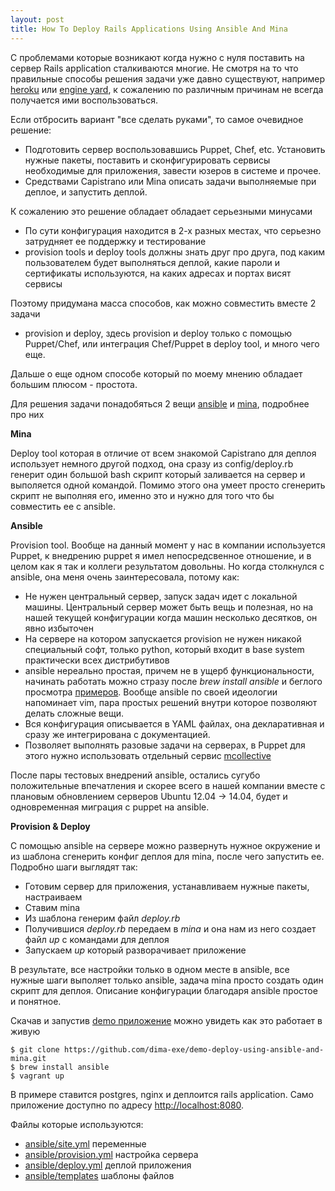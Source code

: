 ```yaml
---
layout: post
title: How To Deploy Rails Applications Using Ansible And Mina
---
```


С проблемами которые возникают когда нужно с нуля поставить на сервер Rails application
сталкиваются многие. Не смотря на то что правильные способы решения задачи уже
давно существуют, например [heroku][heroku] или [engine yard][engine yard], к
сожалению по различным причинам не всегда получается ими воспользоваться.

Если отбросить вариант "все сделать руками", то самое очевидное решение:

* Подготовить сервер воспользовавшись Puppet, Chef, etc. Установить нужные пакеты,
  поставить и сконфигурировать сервисы необходимые для приложения, завести юзеров
  в системе и прочее.
* Средствами Capistrano или Mina описать задачи выполняемые при деплое, и запустить
  деплой.

К сожалению это решение обладает обладает серьезными минусами

* По сути конфигурация находится в 2-х разных местах, что серьезно затрудняет ее
  поддержку и тестирование
* provision tools и deploy tools должны знать друг про друга, под каким пользователем
  будет выполняться деплой, какие пароли и сертификаты используются, на каких адресах
  и портах висят сервисы

Поэтому придумана масса способов, как можно совместить вместе 2 задачи
- provision и deploy, здесь provision и deploy только с помощью Puppet/Chef, или
интеграция Chef/Puppet в deploy tool, и много чего еще.

Дальше о еще одном способе который по моему мнению обладает большим плюсом - простота.

Для решения задачи понадобяться 2 вещи [ansible][ansible] и [mina][mina], подробнее про них

__Mina__

Deploy tool которая в отличие от всем знакомой Capistrano для деплоя использует
немного другой подход, она сразу из config/deploy.rb генерит один большой bash скрипт
который заливается на сервер и выполяется одной командой. Помимо этого она умеет
просто сгенерить скрипт не выполняя его, именно это и нужно для того что бы совместить
ее с ansible.

__Ansible__

Provision tool. Вообще на данный момент у нас в компании используется Puppet, к
внедрению puppet я имел непосредсвенное отношение, и в целом как я так и коллеги
результатом довольны. Но когда столкнулся с ansible, она меня очень заинтересовала,
потому как:

* Не нужен центральный сервер, запуск задач идет с локальной машины. Центральный
  сервер может быть вещь и полезная, но на нашей текущей конфигурации когда
  машин несколько десятков, он явно избыточен
* На сервере на котором запускаетcя provision не нужен никакой специальный софт,
  только python, который входит в base system практически всех дистрибутивов
* ansible нереально простая, причем не в ущерб функциональности, начинать работать
  можно стразу после _brew install ansible_ и беглого просмотра
  [примеров][ansible examples]. Вообще ansible по своей идеологии напоминает vim,
  пара простых решений внутри которое позволяют делать сложные вещи.
* Вся конфигурация описывается в YAML файлах, она декларативная и сразу же
  интегрирована с документацией.
* Позволяет выполнять разовые задачи на серверах, в Puppet для этого нужно использовать
  отдельный сервис [mcollective][mcollective]

После пары тестовых внедрений ansible, остались сугубо положительные впечатления
и скорее всего в нашей компании вместе с плановым обновлением серверов
Ubuntu 12.04 -> 14.04, будет и одновременная миграция с puppet на ansible.

__Provision & Deploy__

С помощью ansible на сервере можно развернуть нужное окружение и из шаблона
сгенерить конфиг деплоя для mina, после чего запустить ее. Подробно шаги выглядят
так:

* Готовим сервер для приложения, устанавливаем нужные пакеты, настраиваем
* Ставим mina
* Из шаблона генерим файл _deploy.rb_
* Получившися _deploy.rb_ передаем в _mina_ и она нам из него создает файл _up_
  с командами для деплоя
* Запускаем _up_ который разворачивает приложение

В результате, все настройки только в одном месте в ansible, все нужные шаги выполяет
только ansible, задача mina просто создать один скрипт для деплоя. Описание
конфигурации благодаря ansible простое и понятное.

Cкачав и запустив [demo приложение][demo] можно увидеть как это работает в живую

    $ git clone https://github.com/dima-exe/demo-deploy-using-ansible-and-mina.git
    $ brew install ansible
    $ vagrant up

В примере ставится postgres, nginx и деплоится rails application. Само приложение
доступно по адресу [http://localhost:8080](http://localhost:8080).

Файлы которые используются:

* [ansible/site.yml][site.yml] переменные
* [ansible/provision.yml][provision.yml] настройка сервера
* [ansible/deploy.yml][deploy.yml] деплой приложения
* [ansible/templates][templates] шаблоны файлов


[ansible]: http://www.ansible.com/home
[mina]: http://nadarei.co/mina/
[heroku]: https://www.heroku.com/
[engine yard]: https://www.engineyard.com/
[ansible examples]: https://github.com/ansible/ansible-examples
[mcollective]: http://puppetlabs.com/mcollective
[demo]: https://github.com/dima-exe/demo-deploy-using-ansible-and-mina
[ci installer]: https://github.com/vexor/vx-install
[site.yml]: https://github.com/dima-exe/demo-deploy-using-ansible-and-mina/blob/master/ansible/site.yml
[provision.yml]: https://github.com/dima-exe/demo-deploy-using-ansible-and-mina/blob/master/ansible/provision.yml
[deploy.yml]: https://github.com/dima-exe/demo-deploy-using-ansible-and-mina/blob/master/ansible/deploy.yml
[templates]: https://github.com/dima-exe/demo-deploy-using-ansible-and-mina/tree/master/ansible/templates
